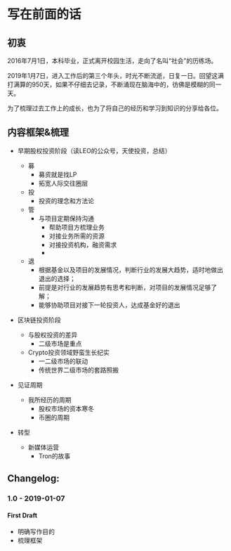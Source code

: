 # 写在前面的话

## 初衷

2016年7月1日，本科毕业，正式离开校园生活，走向了名叫“社会”的历练场。

2019年1月7日，进入工作后的第三个年头，时光不断流逝，日复一日。回望这满打满算的950天，如果不仔细去记录，不断涌现在脑海中的，彷佛是模糊的同一天。 

为了梳理过去工作上的成长，也为了将自己的经历和学习到知识的分享给各位。

## 内容框架&梳理

* 早期股权投资阶段（读LEO的公众号，天使投资，总结）

  * 募
    * 募资就是找LP
    * 拓宽人际交往圈层
  * 投
    * 投资的理念和方法论
  * 管
    * 与项目定期保持沟通
      * 帮助项目方梳理业务
      * 对接业务所需的资源
      * 对接投资机构，融资需求
      * 
  * 退
    * 根据基金以及项目的发展情况，判断行业的发展大趋势，适时地做出退出的选择；
    * 前提是对行业的发展趋势有思考和判断，对项目的发展情况足够了解；
    * 能够协助项目对接下一轮投资人，达成基金好的退出

* 区块链投资阶段
  * 与股权投资的差异
    * 二级市场是重点
  * Crypto投资领域野蛮生长纪实
    * 一二级市场的联动
    * 传统世界二级市场的套路照搬
* 见证周期
  * 我所经历的周期
    * 股权市场的资本寒冬
    * 币圈的周期
* 转型
  * 新媒体运营
    * Tron的故事



## Changelog:

### 1.0 - 2019-01-07

#### First Draft

* 明确写作目的
* 梳理框架



